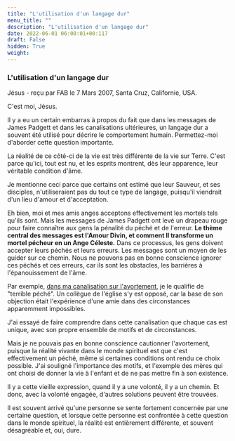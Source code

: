 ```yaml
---
title: "L'utilisation d'un langage dur"
menu_title: ""
description: "L'utilisation d'un langage dur"
date: 2022-06-01 06:00:01+00:117
draft: False
hidden: True
weight:
---
```

### L'utilisation d'un langage dur

Jésus - reçu par FAB le 7 Mars 2007, Santa Cruz, Californie, USA.

C'est moi, Jésus.

Il y a eu un certain embarras à propos du fait que dans les messages de James Padgett et dans les canalisations ultérieures, un langage dur a souvent été utilisé pour décrire le comportement humain. Permettez-moi d'aborder cette question importante.

La réalité de ce côté-ci de la vie est très différente de la vie sur Terre. C'est parce qu'ici, tout est nu, et les esprits montrent, dès leur apparence, leur véritable condition d'âme.

Je mentionne ceci parce que certains ont estimé que leur Sauveur, et ses disciples, n'utiliseraient pas du tout ce type de langage, puisqu'il viendrait d'un lieu d'amour et d'acceptation.

Eh bien, moi et mes amis anges acceptons effectivement les mortels tels qu'ils sont. Mais les messages de James Padgett ont levé un drapeau rouge pour faire connaître aux gens la pénalité du péché et de l'erreur. **Le thème central des messages est l'Amour Divin, et comment Il transforme un mortel pécheur en un Ange Céleste.** Dans ce processus, les gens doivent accepter leurs péchés et leurs erreurs. Les messages sont un moyen de les guider sur ce chemin. Nous ne pouvons pas en bonne conscience ignorer ces péchés et ces erreurs, car ils sont les obstacles, les barrières à l'épanouissement de l'âme.

Par exemple, [dans ma canalisation sur l'avortement](/fr-contemporary-messages/fr-contemporary-messages-by-date-order/fr-contemporary-messages-2007/fr-2007-3-4-1-fab-jesus/), je le qualifie de "terrible péché". Un collègue de l'église s'y est opposé, car la base de son objection était l'expérience d'une amie dans des circonstances apparemment impossibles.

J'ai essayé de faire comprendre dans cette canalisation que chaque cas est unique, avec son propre ensemble de motifs et de circonstances.

Mais je ne pouvais pas en bonne conscience cautionner l'avortement, puisque la réalité vivante dans le monde spirituel est que c'est effectivement un péché, même si certaines conditions ont rendu ce choix possible. J'ai souligné l'importance des motifs, et l'exemple des mères qui ont choisi de donner la vie à l'enfant et de ne pas mettre fin à son existence.

Il y a cette vieille expression, quand il y a une volonté, il y a un chemin. Et donc, avec la volonté engagée, d'autres solutions peuvent être trouvées.

Il est souvent arrivé qu'une personne se sente fortement concernée par une certaine question, et lorsque cette personne est confrontée à cette question dans le monde spirituel, la réalité est entièrement différente, et souvent désagréable et, oui, dure.
